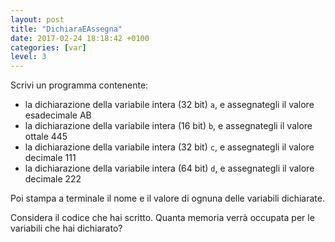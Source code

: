 ```yaml
---
layout: post
title: "DichiaraEAssegna"
date: 2017-02-24 18:18:42 +0100
categories: [var]
level: 3
---
```


Scrivi un programma contenente:
	
- la dichiarazione della variabile intera (32 bit) `a`, e assegnategli il valore esadecimale AB
- la dichiarazione della variabile intera (16 bit) `b`, e assegnategli il valore ottale 445
- la dichiarazione della variabile intera (32 bit) `c`, e assegnategli il valore decimale 111
- la dichiarazione della variabile intera (64 bit) `d`, e assegnategli il valore decimale 222

Poi stampa a terminale il nome e il valore di ognuna delle variabili dichiarate. 

Considera il codice che hai scritto. Quanta memoria verrà occupata per le variabili che hai dichiarato?
